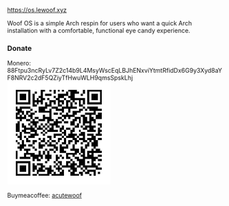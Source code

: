 https://os.lewoof.xyz

Woof OS is a simple Arch respin for users who want a quick Arch installation with a comfortable, functional eye candy experience.

### Donate
Monero: 88Ftpu3ncRyLv7Z2c14b9L4MsyWscEqLBJhENxviYtmtRfidDx6G9y3Xyd8aYF8NRV2c2dF5QZiyTfHwuWLH9qmsSpskLhj
![Monero](./profile/monero.png)

Buymeacoffee: [acutewoof](https://buymeacoffee.com/acutewoof)
